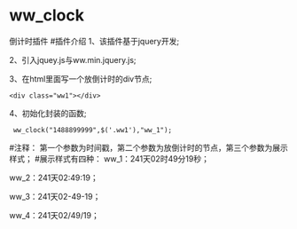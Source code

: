 # ww_clock
  倒计时插件
#插件介绍
  1、该插件基于jquery开发;
  
  2、引入jquey.js与ww.min.jquery.js;
  
  3、在html里面写一个放倒计时的div节点;

    <div class="ww1"></div>
  
  4、初始化封装的函数;

     ww_clock("1488899999",$('.ww1'),"ww_1");

#注释：
第一个参数为时间戳，第二个参数为放倒计时的节点，第三个参数为展示样式；
#展示样式有四种：
  ww_1：241天02时49分19秒；
  
  ww_2：241天02:49:19；
  
  ww_3：241天02-49-19；
  
  ww_4：241天02/49/19；
